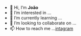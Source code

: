 - 👋 Hi, I’m **João**
- 👀 I’m interested in ...
- 🌱 I’m currently learning ...
- 💞️ I’m looking to collaborate on ...
- 📫 How to reach me ...[intagram](https://intagram.com/joao_vitormwm?igshid=YmMYMTA2M2Y)

<!---
vikingnegro/vikingnegro is a ✨ special ✨ repository because its `README.md` (this file) appears on your GitHub profile.
You can click the Preview link to take a look at your changes.
--->
